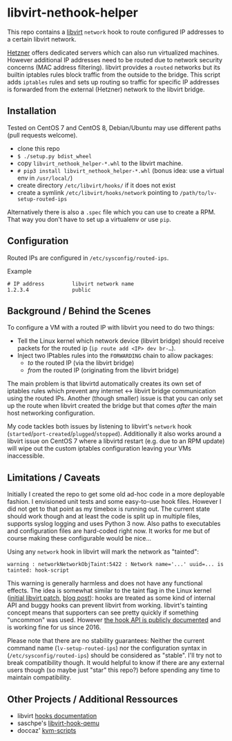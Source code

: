 # libvirt-nethook-helper

This repo contains a [libvirt](https://libvirt.org/) `network` hook to route configured IP addresses to a certain libvirt network.

[Hetzner](https://www.hetzner.de) offers dedicated servers which can also run virtualized machines. However additional IP addresses need to be routed due to network security concerns (MAC address filtering). libvirt provides a `routed` networks but its builtin iptables rules block traffic from the outside to the bridge. This script adds `iptables` rules and sets up routing so traffic for specific IP addresses is forwarded from the external (Hetzner) network to the libvirt bridge.

## Installation

Tested on CentOS 7 and CentOS 8, Debian/Ubuntu may use different paths (pull requests welcome).

- clone this repo
- `$ ./setup.py bdist_wheel`
- copy `libvirt_nethook_helper-*.whl` to the libvirt machine.
- `# pip3 install libvirt_nethook_helper-*.whl` (bonus idea: use a virtual env in `/usr/local/`)
- create directory `/etc/libvirt/hooks/` if it does not exist
- create a symlink `/etc/libvirt/hooks/network` pointing to `/path/to/lv-setup-routed-ips`

Alternatively there is also a `.spec` file which you can use to create a RPM. That way you don't have to set up a virtualenv or use `pip`.


## Configuration

Routed IPs are configured in `/etc/sysconfig/routed-ips`.

Example

    # IP address         libvirt network name
    1.2.3.4              public


## Background / Behind the Scenes

To configure a VM with a routed IP with libvirt you need to do two things:

- Tell the Linux kernel which network device (libvirt bridge) should receive packets for the routed ip (`ip route add <IP> dev br-…`).
- Inject two IPtables rules into the `FORWARDING` chain to allow packages:
    - *to* the routed IP (via the libvirt bridge)
    - *from* the routed IP (originating from the libvirt bridge)

The main problem is that libvirtd automatically creates its own set of iptables rules which prevent any internet <-> libvirt bridge communication using the routed IPs. Another (though smaller) issue is that you can only set up the route when libvirt created the bridge but that comes *after* the main host networking configuration.

My code tackles both issues by listening to libvirt's `network` hook (`started`/`port-created`/`plugged`/`stopped`). Additionally it also works around a libvirt issue on CentOS 7 where a libvirtd restart (e.g. due to an RPM update) will wipe out the custom iptables configuration leaving your VMs inaccessible.

## Limitations / Caveats

Initially I created the repo to get some old ad-hoc code in a more deployable fashion. I envisioned unit tests and some easy-to-use hook files. However I did not get to that point as my timebox is running out. The current state should work though and at least the code is split up in multiple files, supports syslog logging and uses Python 3 now. Also paths to executables and configuration files are hard-coded right now. It works for me but of course making these configurable would be nice...

Using any `network` hook in libvirt will mark the network as "tainted":

    warning : networkNetworkObjTaint:5422 : Network name='...' uuid=... is tainted: hook-script

This warning is generally harmless and does not have any functional effects. The idea is somewhat similar to the taint flag in the Linux kernel ([initial libvirt patch](https://listman.redhat.com/archives/libvir-list/2014-February/msg00695.html), [blog post](https://www.berrange.com/posts/2011/12/19/using-command-line-arg-monitor-command-passthrough-with-libvirt-and-kvm/)): hooks are treated as some kind of internal API and buggy hooks can prevent libvirt from working. libvirt's tainting concept means that supporters can see pretty quickly if something "uncommon" was used. However [the hook API is publicly documented](https://libvirt.org/hooks.html) and is working fine for us since 2016.

Please note that there are no stability guarantees: Neither the current command name (`lv-setup-routed-ips`) nor the configuration syntax in (`/etc/sysconfig/routed-ips`) should be considered as "stable". I'll try not to break compatibility though. It would helpful to know if there are any external users though (so maybe just "star" this repo?) before spending any time to maintain compatibility.

## Other Projects / Additional Ressources

* libvirt [hooks documentation](https://libvirt.org/hooks.html)
* saschpe's [libvirt-hook-qemu](https://github.com/saschpe/libvirt-hook-qemu)
* doccaz' [kvm-scripts](https://github.com/doccaz/kvm-scripts)


